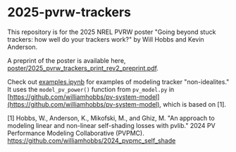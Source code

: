 # 2025-pvrw-trackers

This repository is for the 2025 NREL PVRW poster "Going beyond stuck trackers: how well do your trackers work?" by Will Hobbs and Kevin Anderson. 

A preprint of the poster is available here, [poster/2025_pvrw_trackers_print_rev2_preprint.pdf](poster/2025_pvrw_trackers_print_rev2_preprint.pdf).

Check out [examples.ipynb](examples.ipynb) for examples of modeling tracker "non-idealites." It uses the `model_pv_power()` function from `pv_model.py` in [https://github.com/williamhobbs/pv-system-model](https://github.com/williamhobbs/pv-system-model), which is based on [1].

[1] Hobbs, W., Anderson, K., Mikofski, M., and Ghiz, M. "An approach to modeling linear and non-linear self-shading losses with pvlib." 2024 PV Performance Modeling Collaborative (PVPMC). https://github.com/williamhobbs/2024_pvpmc_self_shade 
